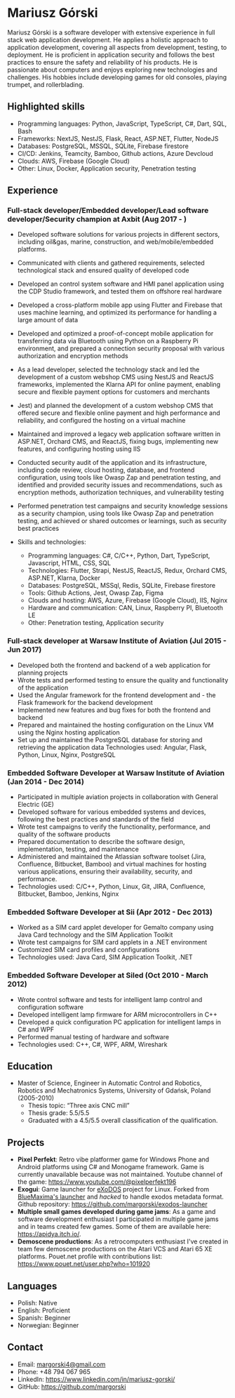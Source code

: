 # Mariusz Górski

Mariusz Górski is a software developer with extensive experience in full stack web application development. He applies a holistic approach to application development, covering all aspects from development, testing, to deployment. He is proficient in application security and follows the best practices to ensure the safety and reliability of his products. He is passionate about computers and enjoys exploring new technologies and challenges. His hobbies include developing games for old consoles, playing trumpet, and rollerblading.

## Highlighted skills

- Programming languages: Python, JavaScript, TypeScript, C#, Dart, SQL, Bash
- Frameworks: NextJS, NestJS, Flask, React, ASP.NET, Flutter, NodeJS
- Databases: PostgreSQL, MSSQL, SQLite, Firebase firestore
- CI/CD: Jenkins, Teamcity, Bamboo, Github actions, Azure Devcloud
- Clouds: AWS, Firebase (Google Cloud)
- Other: Linux, Docker, Application security, Penetration testing

## Experience

### Full-stack developer/Embedded developer/Lead software developer/Security champion at Axbit (Aug 2017 - )

- Developed software solutions for various projects in different sectors, including oil&gas, marine, construction, and web/mobile/embedded platforms.
- Communicated with clients and gathered requirements, selected technological stack and ensured quality of developed code
- Developed an control system software and HMI panel application using the CDP Studio framework, and tested them on offshore real hardware
- Developed a cross-platform mobile app using Flutter and Firebase that uses machine learning, and optimized its performance for handling a large amount of data
- Developed and optimized a proof-of-concept mobile application for transferring data via Bluetooth using Python on a Raspberry Pi environment, and prepared a connection security proposal with various authorization and encryption methods
- As a lead developer, selected the technology stack and led the development of a custom webshop CMS using NestJS and ReactJS frameworks, implemented the Klarna API for online payment, enabling secure and flexible payment options for customers and merchants
- Jest) and planned the development of a custom webshop CMS that offered secure and flexible online payment and high performance and reliability, and configured the hosting on a virtual machine
- Maintained and improved a legacy web application software written in ASP.NET, Orchard CMS, and ReactJS, fixing bugs, implementing new features, and configuring hosting using IIS
- Conducted security audit of the application and its infrastructure, including code review, cloud hosting, database, and frontend configuration, using tools like Owasp Zap and penetration testing, and identified and provided security issues and recommendations, such as encryption methods, authorization techniques, and vulnerability testing
- Performed penetration test campaigns and security knowledge sessions as a security champion, using tools like Owasp Zap and penetration testing, and achieved or shared outcomes or learnings, such as security best practices

- Skills and technologies:
  - Programming languages: C#, C/C++, Python, Dart, TypeScript, Javascript, HTML, CSS, SQL
  - Technologies: Flutter, Strapi, NestJS, ReactJS, Redux, Orchard CMS, ASP.NET, Klarna, Docker
  - Databases: PostgreSQL, MSSql, Redis, SQLite, Firebase firestore
  - Tools: Github Actions, Jest, Owasp Zap, Figma
  - Clouds and hosting: AWS, Azure, Firebase (Google Cloud), IIS, Nginx
  - Hardware and communication: CAN, Linux, Raspberry PI, Bluetooth LE
  - Other: Penetration testing, Application security

### Full-stack developer at Warsaw Institute of Aviation (Jul 2015 - Jun 2017)

- Developed both the frontend and backend of a web application for planning projects
- Wrote tests and performed testing to ensure the quality and functionality of the application
- Used the Angular framework for the frontend development and - the Flask framework for the backend development
- Implemented new features and bug fixes for both the frontend and backend
- Prepared and maintained the hosting configuration on the Linux VM using the Nginx hosting application
- Set up and maintained the PostgreSQL database for storing and retrieving the application data
Technologies used: Angular, Flask, Python, Linux, Nginx, PostgreSQL

### Embedded Software Developer at Warsaw Institute of Aviation (Jan 2014 - Dec 2014)

- Participated in multiple aviation projects in collaboration with General Electric (GE)
- Developed software for various embedded systems and devices, following the best practices and standards of the field
- Wrote test campaigns to verify the functionality, performance, and quality of the software products
- Prepared documentation to describe the software design, implementation, testing, and maintenance
- Administered and maintained the Atlassian software toolset (Jira, Confluence, Bitbucket, Bamboo) and virtual machines for hosting various applications, ensuring their availability, security, and performance.
- Technologies used: C/C++, Python, Linux, Git, JIRA, Confluence, Bitbucket, Bamboo, Jenkins, Nginx

### Embedded Software Developer at Sii (Apr 2012 - Dec 2013)

- Worked as a SIM card applet developer for Gemalto company using Java Card technology and the SIM Application Toolkit
- Wrote test campaigns for SIM card applets in a .NET environment
- Customized SIM card profiles and configurations
- Technologies used: Java Card, SIM Application Toolkit, .NET

### Embedded Software Developer at Siled (Oct 2010 - March 2012)

- Wrote control software and tests for intelligent lamp control and configuration software
- Developed intelligent lamp firmware for ARM microcontrollers in C++
- Developed a quick configuration PC application for intelligent lamps in C# and WPF
- Performed manual testing of hardware and software
- Technologies used: C++, C#, WPF, ARM, Wireshark

## Education

- Master of Science, Engineer in Automatic Control and Robotics, Robotics and Mechatronics Systems, University of Gdańsk, Poland (2005-2010)
  - Thesis topic: “Three axis CNC mill”
  - Thesis grade: 5.5/5.5
  - Graduated with a 4.5/5.5 overall classification of the qualification.

## Projects

- **Pixel Perfekt**: Retro vibe platformer game for Windows Phone and Android platforms using C# and Monogame framework. Game is currently unavailable because was not maintained. Youtube channel of the game: https://www.youtube.com/@pixelperfekt196
- **Exogui**: Game launcher for [eXoDOS](https://www.retro-exo.com/exodos.html) project for Linux. Forked from [BlueMaxima's launcher](https://github.com/FlashpointProject/launcher) and *hacked* to handle exodos metadata format. Github repository: https://github.com/margorski/exodos-launcher
- **Multiple small games developed during game jams**: As a game and software development enthusiast I participated in multiple game jams and in teams created few games. Some of them are available here: https://apidya.itch.io/.
- **Demoscene productions**: As a retrocomputers enthusiast I've created in team few demoscene productions on the Atari VCS and Atari 65 XE platforms. Pouet.net profile with contributions list: https://www.pouet.net/user.php?who=101920

## Languages

- Polish: Native
- English: Proficient
- Spanish: Beginner
- Norwegian: Beginner
  
## Contact

- Email: margorski4@gmail.com
- Phone: +48 794 067 965
- LinkedIn: https://www.linkedin.com/in/mariusz-gorski/
- GitHub: https://github.com/margorski
